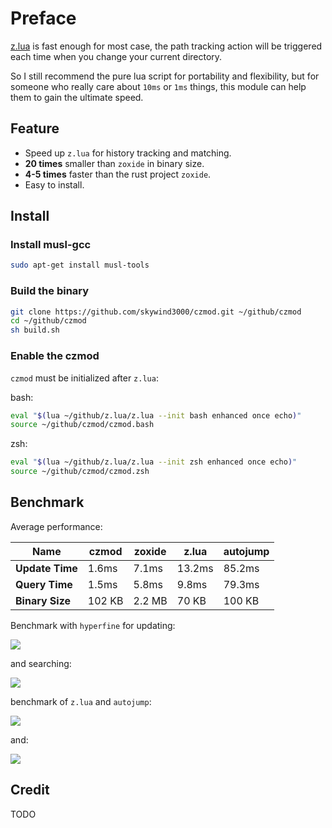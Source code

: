# Preface
 
[z.lua](https://github.com/skywind3000/z.lua) is fast enough for most case, the path tracking action will be triggered each time when you change your current directory.

So I still recommend the pure lua script for portability and flexibility, but for someone who really care about `10ms` or `1ms` things, this module can help them to gain the ultimate speed.


## Feature

- Speed up `z.lua` for history tracking and matching.
- **20 times** smaller than `zoxide` in binary size.
- **4-5 times** faster than the rust project `zoxide`.
- Easy to install.

## Install

### Install musl-gcc

```bash
sudo apt-get install musl-tools
```

### Build the binary

```Bash
git clone https://github.com/skywind3000/czmod.git ~/github/czmod
cd ~/github/czmod
sh build.sh
```

### Enable the czmod

`czmod` must be initialized after `z.lua`:

bash:

```bash
eval "$(lua ~/github/z.lua/z.lua --init bash enhanced once echo)"
source ~/github/czmod/czmod.bash
```

zsh:

```bash
eval "$(lua ~/github/z.lua/z.lua --init zsh enhanced once echo)"
source ~/github/czmod/czmod.zsh
```

## Benchmark

Average performance:

| Name | czmod | zoxide | z.lua | autojump |
|-|-|-|-|-|
| **Update Time** | 1.6ms | 7.1ms | 13.2ms | 85.2ms |
| **Query Time** | 1.5ms | 5.8ms | 9.8ms | 79.3ms | 
| **Binary Size** | 102 KB | 2.2 MB | 70 KB | 100 KB |


Benchmark with `hyperfine` for updating:

![](https://skywind3000.github.io/images/p/czmod/i-add.png)

and searching:

![](https://skywind3000.github.io/images/p/czmod/i-query.png)

benchmark of `z.lua` and `autojump`:

![](https://skywind3000.github.io/images/p/czmod/zlua.png)

and:

![](https://skywind3000.github.io/images/p/czmod/autojump.png)


## Credit

TODO
